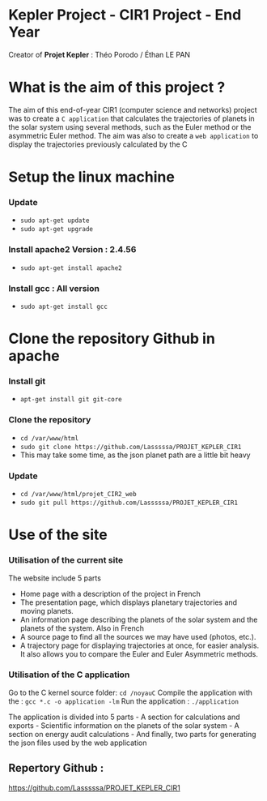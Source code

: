 # Kepler Project - CIR1 Project - End Year

Creator of **Projet Kepler** : Théo Porodo / Éthan LE PAN

# What is the aim of this project ?

The aim of this end-of-year CIR1 (computer science and networks) project was to create a `C application` that calculates the trajectories of planets in the solar system using several methods, such as the Euler method or the asymmetric Euler method. 
The aim was also to create a `web application` to display the trajectories previously calculated by the C

# Setup the linux machine

### Update
- `sudo apt-get update`
- `sudo apt-get upgrade`

### Install apache2 Version : 2.4.56
- `sudo apt-get install apache2`

### Install gcc : All version

- `sudo apt-get install gcc`

# Clone the repository Github in apache
### Install git
- `apt-get install git git-core`
### Clone the repository
- `cd /var/www/html`
- `sudo git clone https://github.com/Lasssssa/PROJET_KEPLER_CIR1` 
- This may take some time, as the json planet path are a little bit heavy
### Update
- `cd /var/www/html/projet_CIR2_web`
- `sudo git pull https://github.com/Lasssssa/PROJET_KEPLER_CIR1`


# Use of the site

### Utilisation of the current site 

The website include 5 parts
- Home page with a description of the project in French
- The presentation page, which displays planetary trajectories and moving planets. 
- An information page describing the planets of the solar system and the planets of the system. Also in French
- A source page to find all the sources we may have used (photos, etc.). 
- A trajectory page for displaying trajectories at once, for easier analysis. It also allows you to compare the Euler and Euler Asymmetric methods.

### Utilisation of the C application

Go to the C kernel source folder: 
    `cd /noyauC`
Compile the application with the : 
    `gcc *.c -o application -lm`
Run the application :
    `./application`

The application is divided into 5 parts
    - A section for calculations and exports
    - Scientific information on the planets of the solar system
    - A section on energy audit calculations
    - And finally, two parts for generating the json files used by the web application


## Repertory Github : 
https://github.com/Lasssssa/PROJET_KEPLER_CIR1
